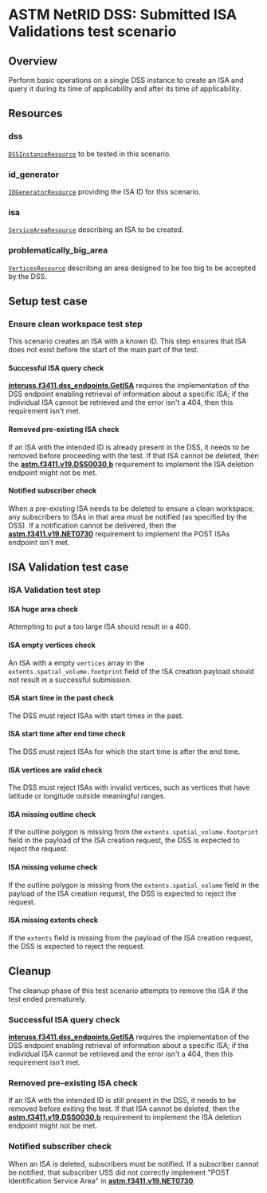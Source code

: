 # ASTM NetRID DSS: Submitted ISA Validations test scenario

## Overview

Perform basic operations on a single DSS instance to create an ISA and query it during its time of applicability and
after its time of applicability.

## Resources

### dss

[`DSSInstanceResource`](../../../../../resources/astm/f3411/dss.py) to be tested in this scenario.

### id_generator

[`IDGeneratorResource`](../../../../../resources/interuss/id_generator.py) providing the ISA ID for this scenario.

### isa

[`ServiceAreaResource`](../../../../../resources/netrid/service_area.py) describing an ISA to be created.

### problematically_big_area

[`VerticesResource`](../../../../../resources/vertices.py) describing an area designed to be too big to be accepted by the DSS.

## Setup test case

### Ensure clean workspace test step

This scenario creates an ISA with a known ID.  This step ensures that ISA does not exist before the start of the main
part of the test.

#### Successful ISA query check

**[interuss.f3411.dss_endpoints.GetISA](../../../../../requirements/interuss/f3411/dss_endpoints.md)** requires the implementation of the DSS endpoint enabling retrieval of information about a specific ISA; if the individual ISA cannot be retrieved and the error isn't a 404, then this requirement isn't met.

#### Removed pre-existing ISA check

If an ISA with the intended ID is already present in the DSS, it needs to be removed before proceeding with the test.  If that ISA cannot be deleted, then the **[astm.f3411.v19.DSS0030,b](../../../../../requirements/astm/f3411/v19.md)** requirement to implement the ISA deletion endpoint might not be met.

#### Notified subscriber check

When a pre-existing ISA needs to be deleted to ensure a clean workspace, any subscribers to ISAs in that area must be notified (as specified by the DSS).  If a notification cannot be delivered, then the **[astm.f3411.v19.NET0730](../../../../../requirements/astm/f3411/v19.md)** requirement to implement the POST ISAs endpoint isn't met.

## ISA Validation test case

### ISA Validation test step

#### ISA huge area check

Attempting to put a too large ISA should result in a 400.

#### ISA empty vertices check

An ISA with a empty `vertices` array in the `extents.spatial_volume.footprint` field of the ISA creation payload should not result in a successful submission.

#### ISA start time in the past check

The DSS must reject ISAs with start times in the past.

#### ISA start time after end time check

The DSS must reject ISAs for which the start time is after the end time.

#### ISA vertices are valid check

The DSS must reject ISAs with invalid vertices, such as vertices that have latitude or longitude outside meaningful ranges.

#### ISA missing outline check

If the outline polygon is missing from the `extents.spatial_volume.footprint` field in the payload of the ISA creation request,
the DSS is expected to reject the request.

#### ISA missing volume check

If the outline polygon is missing from the `extents.spatial_volume` field in the payload of the ISA creation request,
the DSS is expected to reject the request.

#### ISA missing extents check

If the `extents` field is missing from the payload of the ISA creation request,
the DSS is expected to reject the request.

## Cleanup

The cleanup phase of this test scenario attempts to remove the ISA if the test ended prematurely.

### Successful ISA query check

**[interuss.f3411.dss_endpoints.GetISA](../../../../../requirements/interuss/f3411/dss_endpoints.md)** requires the implementation of the DSS endpoint enabling retrieval of information about a specific ISA; if the individual ISA cannot be retrieved and the error isn't a 404, then this requirement isn't met.

### Removed pre-existing ISA check

If an ISA with the intended ID is still present in the DSS, it needs to be removed before exiting the test. If that ISA cannot be deleted, then the **[astm.f3411.v19.DSS0030,b](../../../../../requirements/astm/f3411/v19.md)** requirement to implement the ISA deletion endpoint might not be met.

### Notified subscriber check

When an ISA is deleted, subscribers must be notified. If a subscriber cannot be notified, that subscriber USS did not correctly implement "POST Identification Service Area" in **[astm.f3411.v19.NET0730](../../../../../requirements/astm/f3411/v19.md)**.
